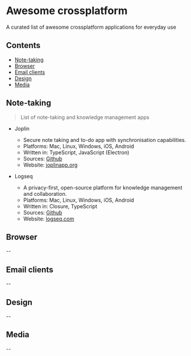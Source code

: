 # Awesome crossplatform
A curated list of awesome crossplatform applications for everyday use

## Contents

- [Note-taking](#note-taking)
- [Browser](#browser)
- [Email clients](#email-clients)
- [Design](#design)
- [Media](#media)

## Note-taking

> List of note-taking and knowledge management apps

- Joplin
    -  Secure note taking and to-do app with synchronisation capabilities.
    -  Platforms: Mac, Linux, Windows, iOS, Android
    -  Written in: TypeScript, JavaScript (Electron)
    -  Sources: [Github](https://github.com/laurent22/joplin/)
    -  Website: [joplinapp.org](https://joplinapp.org/)
    

- Logseq
    - A privacy-first, open-source platform for knowledge management and collaboration.
    - Platforms: Mac, Linux, Windows, iOS, Android
    - Written in: Closure, TypeScript
    - Sources: [Github](https://github.com/logseq/logseq)
    - Website: [logseq.com](https://logseq.com/)

## Browser

--

## Email clients

--

## Design

--

## Media

--
